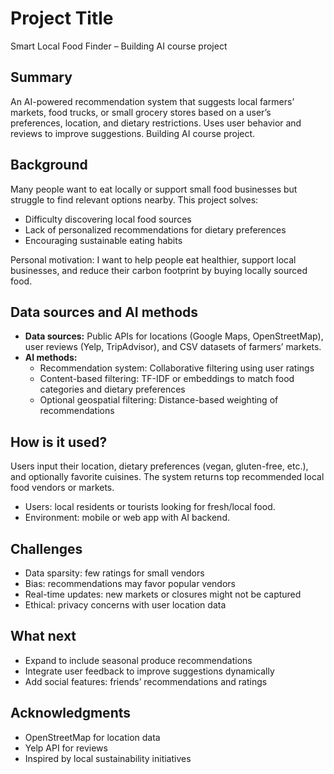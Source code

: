 # Project Title

Smart Local Food Finder – Building AI course project

## Summary

An AI-powered recommendation system that suggests local farmers’ markets, food trucks, or small grocery stores based on a user’s preferences, location, and dietary restrictions. Uses user behavior and reviews to improve suggestions. Building AI course project.

## Background

Many people want to eat locally or support small food businesses but struggle to find relevant options nearby. This project solves:

* Difficulty discovering local food sources
* Lack of personalized recommendations for dietary preferences
* Encouraging sustainable eating habits

Personal motivation: I want to help people eat healthier, support local businesses, and reduce their carbon footprint by buying locally sourced food.

## Data sources and AI methods

* **Data sources:** Public APIs for locations (Google Maps, OpenStreetMap), user reviews (Yelp, TripAdvisor), and CSV datasets of farmers’ markets.
* **AI methods:**
  * Recommendation system: Collaborative filtering using user ratings
  * Content-based filtering: TF-IDF or embeddings to match food categories and dietary preferences
  * Optional geospatial filtering: Distance-based weighting of recommendations

## How is it used?

Users input their location, dietary preferences (vegan, gluten-free, etc.), and optionally favorite cuisines. The system returns top recommended local food vendors or markets.

* Users: local residents or tourists looking for fresh/local food.
* Environment: mobile or web app with AI backend.

## Challenges

* Data sparsity: few ratings for small vendors
* Bias: recommendations may favor popular vendors
* Real-time updates: new markets or closures might not be captured
* Ethical: privacy concerns with user location data

## What next

* Expand to include seasonal produce recommendations
* Integrate user feedback to improve suggestions dynamically
* Add social features: friends’ recommendations and ratings

## Acknowledgments

* OpenStreetMap for location data
* Yelp API for reviews
* Inspired by local sustainability initiatives
